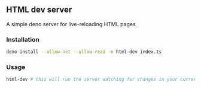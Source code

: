 ## HTML dev server

A simple deno server for live-reloading HTML pages

### Installation

```bash
deno install --allow-net --allow-read -n html-dev index.ts
```

### Usage

```bash
html-dev # this will run the server watching for changes in your current directory
```
